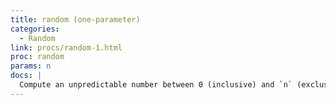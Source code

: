 ```yaml
---
title: random (one-parameter)
categories: 
  - Random
link: procs/random-1.html
proc: random
params: n
docs: |
  Compute an unpredictable number between 0 (inclusive) and `n` (exclusive).
---
```

